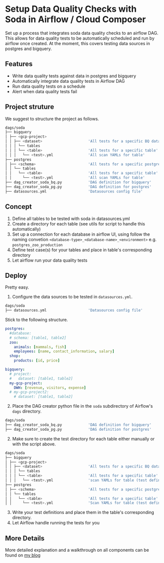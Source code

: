 # Setup Data Quality Checks with Soda in Airflow / Cloud Composer

Set up a process that integrates soda data quality checks to an airflow DAG.
This allows for data quality tests to be automatically scheduled and run by airflow once created.
At the moment, this covers testing data sources in postgres and bigquery. 

## Features

* Write data quality tests against data in postgres and bigquery
* Automatically integrate data quality tests in Airflow DAG
* Run data quality tests on a schedule
* Alert when data quality tests fail

## Project struture

We suggest to structure the project as follows.

```bash
dags/soda 
├── bigquery
│ ├── <gcp-project>
│ │ ├── <dataset>                     'All tests for a specific BQ dataset'
│ │ │ └── tables                      
│ │ │ └── <table>                     'All tests for a specific table'
│ │ │   └── <test>.yml                'All scan YAMLs for table'
├── postgres
│ ├── <schema>                        'All tests for a specific postgres schema'
│ │ └── tables
│ │   └── <table>                     'All tests for a specific table'
│ │		└── <test>.yml                'All scan YAMLs for table'
├── dag_creator_soda_bq.py            'DAG definition for bigquery'
├── dag_creator_soda_pg.py            'DAG definition for postgres'
├── datasources.yml                   'Datasources config file'
```

## Concept
1) Define all tables to be tested with soda in datasources.yml
2) Create a directory for each table (see utils for script to handle this automatically)
3) Set up a connection for each database in airflow UI, using follow the naming convetion `<database-type>_<database-name>_<environment>` e.g. `postgres_zoo_production`
4) Define test case(s) for your tables and place in table's corresponding directory
5) Let airflow run your data quality tests

## Deploy

Pretty easy.

1) Configure the data sources to be tested in `datasources.yml`.
```bash
dags/soda 
├── datasources.yml                   'Datasources config file'
```
Stick to the following structure.
```yaml
postgres:
  #database:
  # schema: [table1, table2]
  zoo:
    animals: [mammals, fish]
    employees: [name, contact_information, salary]
  shop:
    products: [id, price]

bigquery:
  # project:
  #   dataset: [table1, table2]
  my-gcp-project: 
    DWH: [revenue, visitors, expense]
  # my-gcp-project2:
    # dataset: [table1, table2]
```
2) Place the DAG creator python file in the `soda` subdirectory of Airflow's `dags` directory.

```bash
dags/soda 
├── dag_creator_soda_bq.py            'DAG definition for bigquery'
├── dag_creator_soda_pg.py            'DAG definition for postgres'
```

2) Make sure to create the test directory for each table either manually or with the script above.

```bash
dags/soda 
├── bigquery
│ ├── <gcp-project>
│ │ ├── <dataset>                     'All tests for a specific BQ dataset'
│ │ │ └── tables                      
│ │ │ └── <table>                     'All tests for a specific table'
│ │ │   └── <test>.yml                'scan YAMLs for table (test definition)'
├── postgres
│ ├── <schema>                        'All tests for a specific postgres schema'
│ │ └── tables
│ │   └── <table>                     'All tests for a specific table'
│ │		└── <test>.yml                'Scan YAMLs for table (test definition)'
```

3) Write your test definitions and place them in the table's corresponding directory.
4) Let Airflow handle running the tests for you

## More Details

More detailed explanation and a walkthrough on all components can be found on [my blog](https://datastack.ch/posts/soda-airflow-integration/)